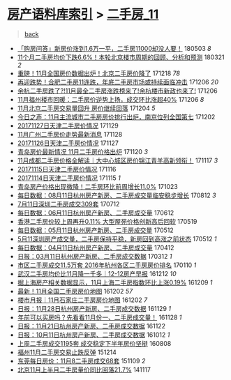 [房产语料库索引](../../README.md)  > [二手房_11](二手房_11.md)
====
> [back](../README.md)

- [「购房问答」新房价涨到1.6万一平，二手房11000却没人要！](http://jkwz.applinzi.com/ittc/7098966690027275271.html#%E3%80%8C%E8%B4%AD%E6%88%BF%E9%97%AE%E7%AD%94%E3%80%8D%E6%96%B0%E6%88%BF%E4%BB%B7%E6%B6%A8%E5%88%B01.6%E4%B8%87%E4%B8%80%E5%B9%B3%EF%BC%8C%E4%BA%8C%E6%89%8B%E6%88%BF11000%E5%8D%B4%E6%B2%A1%E4%BA%BA%E8%A6%81%EF%BC%81) 180503 *8* 
- [11个月二手房均价下跌6.6%！本轮北京楼市周期的回顾、分析和预测](http://jkwz.applinzi.com/ittc/7082979121640768523.html#11%E4%B8%AA%E6%9C%88%E4%BA%8C%E6%89%8B%E6%88%BF%E5%9D%87%E4%BB%B7%E4%B8%8B%E8%B7%8C6.6%25%EF%BC%81%E6%9C%AC%E8%BD%AE%E5%8C%97%E4%BA%AC%E6%A5%BC%E5%B8%82%E5%91%A8%E6%9C%9F%E7%9A%84%E5%9B%9E%E9%A1%BE%E3%80%81%E5%88%86%E6%9E%90%E5%92%8C%E9%A2%84%E6%B5%8B) 180321 *2* 
- [重磅！11月全国房价数据出炉！北京二手房价降了](http://jkwz.applinzi.com/ittc/7048348452008756241.html#%E9%87%8D%E7%A3%85%EF%BC%8111%E6%9C%88%E5%85%A8%E5%9B%BD%E6%88%BF%E4%BB%B7%E6%95%B0%E6%8D%AE%E5%87%BA%E7%82%89%EF%BC%81%E5%8C%97%E4%BA%AC%E4%BA%8C%E6%89%8B%E6%88%BF%E4%BB%B7%E9%99%8D%E4%BA%86) 171218 *78* 
- [再迎跌势！合肥二手房11连跌，年底二手房市场或持续面临冲击](http://jkwz.applinzi.com/ittc/7044009937397613585.html#%E5%86%8D%E8%BF%8E%E8%B7%8C%E5%8A%BF%EF%BC%81%E5%90%88%E8%82%A5%E4%BA%8C%E6%89%8B%E6%88%BF11%E8%BF%9E%E8%B7%8C%EF%BC%8C%E5%B9%B4%E5%BA%95%E4%BA%8C%E6%89%8B%E6%88%BF%E5%B8%82%E5%9C%BA%E6%88%96%E6%8C%81%E7%BB%AD%E9%9D%A2%E4%B8%B4%E5%86%B2%E5%87%BB) 171206 *20* 
- [余杭二手房跌了?!11月最全二手房涨跌榜来了!余杭楼市新政也来了!](http://jkwz.applinzi.com/ittc/7043977733485364240.html#%E4%BD%99%E6%9D%AD%E4%BA%8C%E6%89%8B%E6%88%BF%E8%B7%8C%E4%BA%86%3F%2111%E6%9C%88%E6%9C%80%E5%85%A8%E4%BA%8C%E6%89%8B%E6%88%BF%E6%B6%A8%E8%B7%8C%E6%A6%9C%E6%9D%A5%E4%BA%86%21%E4%BD%99%E6%9D%AD%E6%A5%BC%E5%B8%82%E6%96%B0%E6%94%BF%E4%B9%9F%E6%9D%A5%E4%BA%86%21) 171206  
- [11月福州楼市回暖：二手房价逆势上扬，成交环比涨超40%](http://jkwz.applinzi.com/ittc/7043907011450766352.html#11%E6%9C%88%E7%A6%8F%E5%B7%9E%E6%A5%BC%E5%B8%82%E5%9B%9E%E6%9A%96%EF%BC%9A%E4%BA%8C%E6%89%8B%E6%88%BF%E4%BB%B7%E9%80%86%E5%8A%BF%E4%B8%8A%E6%89%AC%EF%BC%8C%E6%88%90%E4%BA%A4%E7%8E%AF%E6%AF%94%E6%B6%A8%E8%B6%8540%25) 171206 *8* 
- [11月北京二手房交易量回升 房价继续回落](http://jkwz.applinzi.com/ittc/7043144136570438672.html#11%E6%9C%88%E5%8C%97%E4%BA%AC%E4%BA%8C%E6%89%8B%E6%88%BF%E4%BA%A4%E6%98%93%E9%87%8F%E5%9B%9E%E5%8D%87+%E6%88%BF%E4%BB%B7%E7%BB%A7%E7%BB%AD%E5%9B%9E%E8%90%BD) 171204 *5* 
- [今日之声：11月主流城市二手房房价排行出炉，南京位列全国第七](http://jkwz.applinzi.com/ittc/7042613662487938064.html#%E4%BB%8A%E6%97%A5%E4%B9%8B%E5%A3%B0%EF%BC%9A11%E6%9C%88%E4%B8%BB%E6%B5%81%E5%9F%8E%E5%B8%82%E4%BA%8C%E6%89%8B%E6%88%BF%E6%88%BF%E4%BB%B7%E6%8E%92%E8%A1%8C%E5%87%BA%E7%82%89%EF%BC%8C%E5%8D%97%E4%BA%AC%E4%BD%8D%E5%88%97%E5%85%A8%E5%9B%BD%E7%AC%AC%E4%B8%83) 171202  
- [20171127日天津二手房价情况](http://jkwz.applinzi.com/ittc/7041505992532034576.html#20171127%E6%97%A5%E5%A4%A9%E6%B4%A5%E4%BA%8C%E6%89%8B%E6%88%BF%E4%BB%B7%E6%83%85%E5%86%B5) 171129  
- [11月广州二手房价走势最新消息](http://jkwz.applinzi.com/ittc/7040964072479130641.html#11%E6%9C%88%E5%B9%BF%E5%B7%9E%E4%BA%8C%E6%89%8B%E6%88%BF%E4%BB%B7%E8%B5%B0%E5%8A%BF%E6%9C%80%E6%96%B0%E6%B6%88%E6%81%AF) 171128  
- [20171126日天津二手房价情况](http://jkwz.applinzi.com/ittc/7040727128046306321.html#20171126%E6%97%A5%E5%A4%A9%E6%B4%A5%E4%BA%8C%E6%89%8B%E6%88%BF%E4%BB%B7%E6%83%85%E5%86%B5) 171127  
- [青岛房价最新情况 11月二手房价格出炉](http://jkwz.applinzi.com/ittc/7037995844211573776.html#%E9%9D%92%E5%B2%9B%E6%88%BF%E4%BB%B7%E6%9C%80%E6%96%B0%E6%83%85%E5%86%B5+11%E6%9C%88%E4%BA%8C%E6%89%8B%E6%88%BF%E4%BB%B7%E6%A0%BC%E5%87%BA%E7%82%89) 171120 *3* 
- [11月成都二手房价格全解读｜大中心城区房价锦江青羊高新领衔！](http://jkwz.applinzi.com/ittc/7036904090808894480.html#11%E6%9C%88%E6%88%90%E9%83%BD%E4%BA%8C%E6%89%8B%E6%88%BF%E4%BB%B7%E6%A0%BC%E5%85%A8%E8%A7%A3%E8%AF%BB%EF%BD%9C%E5%A4%A7%E4%B8%AD%E5%BF%83%E5%9F%8E%E5%8C%BA%E6%88%BF%E4%BB%B7%E9%94%A6%E6%B1%9F%E9%9D%92%E7%BE%8A%E9%AB%98%E6%96%B0%E9%A2%86%E8%A1%94%EF%BC%81) 171117 *3* 
- [20171115日天津二手房价情况](http://jkwz.applinzi.com/ittc/7036648876059132944.html#20171115%E6%97%A5%E5%A4%A9%E6%B4%A5%E4%BA%8C%E6%89%8B%E6%88%BF%E4%BB%B7%E6%83%85%E5%86%B5) 171116  
- [20171114日天津二手房价情况](http://jkwz.applinzi.com/ittc/7036264453455217681.html#20171114%E6%97%A5%E5%A4%A9%E6%B4%A5%E4%BA%8C%E6%89%8B%E6%88%BF%E4%BB%B7%E6%83%85%E5%86%B5) 171115 *1* 
- [青岛房产价格出现微降！二手房环比前周增长11.0%](http://jkwz.applinzi.com/ittc/7027643363795403793.html#%E9%9D%92%E5%B2%9B%E6%88%BF%E4%BA%A7%E4%BB%B7%E6%A0%BC%E5%87%BA%E7%8E%B0%E5%BE%AE%E9%99%8D%EF%BC%81%E4%BA%8C%E6%89%8B%E6%88%BF%E7%8E%AF%E6%AF%94%E5%89%8D%E5%91%A8%E5%A2%9E%E9%95%BF11.0%25) 171023  
- [每日数据：08月11日杭州房产新房、二手房成交量临安稳步增长](http://jkwz.applinzi.com/ittc/7000701323207771153.html#%E6%AF%8F%E6%97%A5%E6%95%B0%E6%8D%AE%EF%BC%9A08%E6%9C%8811%E6%97%A5%E6%9D%AD%E5%B7%9E%E6%88%BF%E4%BA%A7%E6%96%B0%E6%88%BF%E3%80%81%E4%BA%8C%E6%89%8B%E6%88%BF%E6%88%90%E4%BA%A4%E9%87%8F%E4%B8%B4%E5%AE%89%E7%A8%B3%E6%AD%A5%E5%A2%9E%E9%95%BF) 170812 *3* 
- [7月11日深圳二手房成交309套](http://jkwz.applinzi.com/ittc/6989337061025645584.html#7%E6%9C%8811%E6%97%A5%E6%B7%B1%E5%9C%B3%E4%BA%8C%E6%89%8B%E6%88%BF%E6%88%90%E4%BA%A4309%E5%A5%97) 170712  
- [每日数据：06月11日杭州房产新房、二手房成交量](http://jkwz.applinzi.com/ittc/6978238859811750917.html#%E6%AF%8F%E6%97%A5%E6%95%B0%E6%8D%AE%EF%BC%9A06%E6%9C%8811%E6%97%A5%E6%9D%AD%E5%B7%9E%E6%88%BF%E4%BA%A7%E6%96%B0%E6%88%BF%E3%80%81%E4%BA%8C%E6%89%8B%E6%88%BF%E6%88%90%E4%BA%A4%E9%87%8F) 170612  
- [香港二手房价较上周再升0.11% 大型屋苑价格创新高后回软](http://jkwz.applinzi.com/ittc/6969450569197421573.html#%E9%A6%99%E6%B8%AF%E4%BA%8C%E6%89%8B%E6%88%BF%E4%BB%B7%E8%BE%83%E4%B8%8A%E5%91%A8%E5%86%8D%E5%8D%870.11%25+%E5%A4%A7%E5%9E%8B%E5%B1%8B%E8%8B%91%E4%BB%B7%E6%A0%BC%E5%88%9B%E6%96%B0%E9%AB%98%E5%90%8E%E5%9B%9E%E8%BD%AF) 170519  
- [每日数据：05月11日杭州房产新房、二手房成交量](http://jkwz.applinzi.com/ittc/6966731738012189701.html#%E6%AF%8F%E6%97%A5%E6%95%B0%E6%8D%AE%EF%BC%9A05%E6%9C%8811%E6%97%A5%E6%9D%AD%E5%B7%9E%E6%88%BF%E4%BA%A7%E6%96%B0%E6%88%BF%E3%80%81%E4%BA%8C%E6%89%8B%E6%88%BF%E6%88%90%E4%BA%A4%E9%87%8F) 170512  
- [5月11深圳房产成交量，二手房保持平稳，新房回到高涨之前状态](http://jkwz.applinzi.com/ittc/6966725350787646468.html#5%E6%9C%8811%E6%B7%B1%E5%9C%B3%E6%88%BF%E4%BA%A7%E6%88%90%E4%BA%A4%E9%87%8F%EF%BC%8C%E4%BA%8C%E6%89%8B%E6%88%BF%E4%BF%9D%E6%8C%81%E5%B9%B3%E7%A8%B3%EF%BC%8C%E6%96%B0%E6%88%BF%E5%9B%9E%E5%88%B0%E9%AB%98%E6%B6%A8%E4%B9%8B%E5%89%8D%E7%8A%B6%E6%80%81) 170512 *1* 
- [每日数据：04月11日杭州房产新房、二手房成交量](http://jkwz.applinzi.com/ittc/6955587652521821188.html#%E6%AF%8F%E6%97%A5%E6%95%B0%E6%8D%AE%EF%BC%9A04%E6%9C%8811%E6%97%A5%E6%9D%AD%E5%B7%9E%E6%88%BF%E4%BA%A7%E6%96%B0%E6%88%BF%E3%80%81%E4%BA%8C%E6%89%8B%E6%88%BF%E6%88%90%E4%BA%A4%E9%87%8F) 170412  
- [日报：03月11日杭州房产新房、二手房成交数据](http://jkwz.applinzi.com/ittc/6944098406690718725.html#%E6%97%A5%E6%8A%A5%EF%BC%9A03%E6%9C%8811%E6%97%A5%E6%9D%AD%E5%B7%9E%E6%88%BF%E4%BA%A7%E6%96%B0%E6%88%BF%E3%80%81%E4%BA%8C%E6%89%8B%E6%88%BF%E6%88%90%E4%BA%A4%E6%95%B0%E6%8D%AE) 170312 *1* 
- [市区二手房成交11.5万套 2016年杭州各区二手房房价排名](http://jkwz.applinzi.com/ittc/6921454729938076676.html#%E5%B8%82%E5%8C%BA%E4%BA%8C%E6%89%8B%E6%88%BF%E6%88%90%E4%BA%A411.5%E4%B8%87%E5%A5%97+2016%E5%B9%B4%E6%9D%AD%E5%B7%9E%E5%90%84%E5%8C%BA%E4%BA%8C%E6%89%8B%E6%88%BF%E6%88%BF%E4%BB%B7%E6%8E%92%E5%90%8D) 170110 *1* 
- [武汉二手房均价比11月降一千多｜12-12房产早报](http://jkwz.applinzi.com/ittc/6910659131446133764.html#%E6%AD%A6%E6%B1%89%E4%BA%8C%E6%89%8B%E6%88%BF%E5%9D%87%E4%BB%B7%E6%AF%9411%E6%9C%88%E9%99%8D%E4%B8%80%E5%8D%83%E5%A4%9A%EF%BD%9C12-12%E6%88%BF%E4%BA%A7%E6%97%A9%E6%8A%A5) 161212 *10* 
- [据上海房产相关数据显示，11月上海二手房指数环比上涨0.19%](http://jkwz.applinzi.com/ittc/6909693129761752069.html#%E6%8D%AE%E4%B8%8A%E6%B5%B7%E6%88%BF%E4%BA%A7%E7%9B%B8%E5%85%B3%E6%95%B0%E6%8D%AE%E6%98%BE%E7%A4%BA%EF%BC%8C11%E6%9C%88%E4%B8%8A%E6%B5%B7%E4%BA%8C%E6%89%8B%E6%88%BF%E6%8C%87%E6%95%B0%E7%8E%AF%E6%AF%94%E4%B8%8A%E6%B6%A80.19%25) 161209 *1* 
- [最新！11月全国二手房房价地图](http://jkwz.applinzi.com/ittc/6907103925013840900.html#%E6%9C%80%E6%96%B0%EF%BC%8111%E6%9C%88%E5%85%A8%E5%9B%BD%E4%BA%8C%E6%89%8B%E6%88%BF%E6%88%BF%E4%BB%B7%E5%9C%B0%E5%9B%BE) 161202 *57* 
- [楼市月报｜11月石家庄二手房房价地图](http://jkwz.applinzi.com/ittc/6907083277860340740.html#%E6%A5%BC%E5%B8%82%E6%9C%88%E6%8A%A5%EF%BD%9C11%E6%9C%88%E7%9F%B3%E5%AE%B6%E5%BA%84%E4%BA%8C%E6%89%8B%E6%88%BF%E6%88%BF%E4%BB%B7%E5%9C%B0%E5%9B%BE) 161202 *7* 
- [日报：11月28日杭州房产新房、二手房成交数据](http://jkwz.applinzi.com/ittc/6905940916727972868.html#%E6%97%A5%E6%8A%A5%EF%BC%9A11%E6%9C%8828%E6%97%A5%E6%9D%AD%E5%B7%9E%E6%88%BF%E4%BA%A7%E6%96%B0%E6%88%BF%E3%80%81%E4%BA%8C%E6%89%8B%E6%88%BF%E6%88%90%E4%BA%A4%E6%95%B0%E6%8D%AE) 161129 *1* 
- [年前可以买房吗？先看看11月份一、二手房成交量！](http://jkwz.applinzi.com/ittc/6905501493892744197.html#%E5%B9%B4%E5%89%8D%E5%8F%AF%E4%BB%A5%E4%B9%B0%E6%88%BF%E5%90%97%EF%BC%9F%E5%85%88%E7%9C%8B%E7%9C%8B11%E6%9C%88%E4%BB%BD%E4%B8%80%E3%80%81%E4%BA%8C%E6%89%8B%E6%88%BF%E6%88%90%E4%BA%A4%E9%87%8F%EF%BC%81) 161128 *1* 
- [日报：11月21日杭州房产新房、二手房成交数据](http://jkwz.applinzi.com/ittc/6903273748060177412.html#%E6%97%A5%E6%8A%A5%EF%BC%9A11%E6%9C%8821%E6%97%A5%E6%9D%AD%E5%B7%9E%E6%88%BF%E4%BA%A7%E6%96%B0%E6%88%BF%E3%80%81%E4%BA%8C%E6%89%8B%E6%88%BF%E6%88%90%E4%BA%A4%E6%95%B0%E6%8D%AE) 161122  
- [日报：10月11日杭州房产新房、二手房成交数据](http://jkwz.applinzi.com/ittc/6888032439737254917.html#%E6%97%A5%E6%8A%A5%EF%BC%9A10%E6%9C%8811%E6%97%A5%E6%9D%AD%E5%B7%9E%E6%88%BF%E4%BA%A7%E6%96%B0%E6%88%BF%E3%80%81%E4%BA%8C%E6%89%8B%E6%88%BF%E6%88%90%E4%BA%A4%E6%95%B0%E6%8D%AE) 161012 *1* 
- [上周二手房成交1195套 成交稳定下半年房价坚挺](http://jkwz.applinzi.com/ittc/6863987169152205829.html#%E4%B8%8A%E5%91%A8%E4%BA%8C%E6%89%8B%E6%88%BF%E6%88%90%E4%BA%A41195%E5%A5%97+%E6%88%90%E4%BA%A4%E7%A8%B3%E5%AE%9A%E4%B8%8B%E5%8D%8A%E5%B9%B4%E6%88%BF%E4%BB%B7%E5%9D%9A%E6%8C%BA) 160808  
- [福州11月二手房交易止跌反弹](http://jkwz.applinzi.com/ittc/6775594518632203268.html#%E7%A6%8F%E5%B7%9E11%E6%9C%88%E4%BA%8C%E6%89%8B%E6%88%BF%E4%BA%A4%E6%98%93%E6%AD%A2%E8%B7%8C%E5%8F%8D%E5%BC%B9) 151214  
- [东莞每日房价：11月8二手房成交68套](http://jkwz.applinzi.com/ittc/6762620587784799236.html#%E4%B8%9C%E8%8E%9E%E6%AF%8F%E6%97%A5%E6%88%BF%E4%BB%B7%EF%BC%9A11%E6%9C%888%E4%BA%8C%E6%89%8B%E6%88%BF%E6%88%90%E4%BA%A468%E5%A5%97) 151109 *2* 
- [北京11月上半月二手房量价同比回落21.7%](http://jkwz.applinzi.com/ittc/547650611379335523.html#%E5%8C%97%E4%BA%AC11%E6%9C%88%E4%B8%8A%E5%8D%8A%E6%9C%88%E4%BA%8C%E6%89%8B%E6%88%BF%E9%87%8F%E4%BB%B7%E5%90%8C%E6%AF%94%E5%9B%9E%E8%90%BD21.7%25) 141117  
